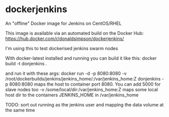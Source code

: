 # dockerjenkins
An "offline" Docker image for Jenkins on CentOS/RHEL

This image is available via an automated build on the Docker Hub:
https://hub.docker.com/r/donaldsimpson/dockerjenkins/

I'm using this to test dockerised jenkins swarm nodes

With docker-latest installed and running you can build it like this:
docker build -t donjenkins .

and run it with these args:
docker run -d -p 8080:8080 -v /root/dockerbuilds/jenkins/jenkins_home/:/var/jenkins_home:Z donjenkins
 -p 8080:8080 maps the host to container port 8080. You can add 5000 for slave nodes too
 -v /some/local/dir:/var/jenkins_home:Z maps some local host dir to the containers JENKINS_HOME in /var/jenkins_home

TODO:
sort out running as the jenkins user and mapping the data volume at the same time
